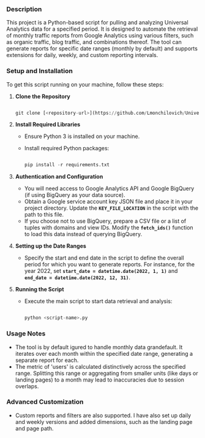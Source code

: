 ### **Description**

This project is a Python-based script for pulling and analyzing Universal Analytics data for a specified period. It is designed to automate the retrieval of monthly traffic reports from Google Analytics using various filters, such as organic traffic, blog traffic, and combinations thereof. The tool can generate reports for specific date ranges (monthly by default) and supports extensions for daily, weekly, and custom reporting intervals.

### **Setup and Installation**

To get this script running on your machine, follow these steps:

1. **Clone the Repository**
    
    ```python
    
    git clone [<repository-url>](https://github.com/Lmonchilovich/Universal_Analytics_API_public.git)
    
    ```
    
2. **Install Required Libraries**
    - Ensure Python 3 is installed on your machine.
    - Install required Python packages:
        
        ```python
       
        pip install -r requirements.txt
        
        ```
        
3. **Authentication and Configuration**
    - You will need access to Google Analytics API and Google BigQuery (if using BigQuery as your data source).
    - Obtain a Google service account key JSON file and place it in your project directory. Update the **`KEY_FILE_LOCATION`** in the script with the path to this file.
    - If you choose not to use BigQuery, prepare a CSV file or a list of tuples with domains and view IDs. Modify the **`fetch_ids()`** function to load this data instead of querying BigQuery.
4. **Setting up the Date Ranges**
    - Specify the start and end date in the script to define the overall period for which you want to generate reports. For instance, for the year 2022, set **`start_date = datetime.date(2022, 1, 1)`** and **`end_date = datetime.date(2022, 12, 31)`**.
5. **Running the Script**
    - Execute the main script to start data retrieval and analysis:
        
        ```python
        
        python <script-name>.py
        
        ```
        

### **Usage Notes**

- The tool is by default igured to handle monthly data grandefault. It iterates over each month within the specified date range, generating a separate report for each.
- The metric of 'users' is calculated distinctively across the specified range. Splitting this range or aggregating from smaller units (like days or landing pages) to a month may lead to inaccuracies due to session overlaps.

### **Advanced Customization**
- Custom reports and filters are also supported. I have also set up daily and weekly versions and added dimensions, such as the landing page and page path.
